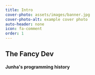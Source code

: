 ```yaml
---
title: Intro
cover-photo: assets/images/banner.jpg
cover-photo-alt: example cover photo
auto-header: none
icon: fa-comment
order: 1
---
```


## The Fancy Dev  

#### Junha's programming history